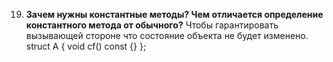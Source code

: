 19. **Зачем нужны константные методы? Чем отличается определение константного метода от обычного?**
Чтобы гарантировать вызывающей стороне что состояние объекта не будет изменено.
struct A { void cf() const {} };
